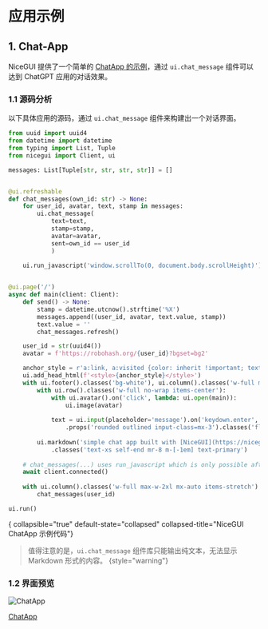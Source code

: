 # 应用示例

<show-structure depth="2"/>

## 1. Chat-App

NiceGUI 提供了一个简单的 [ChatApp 的示例](https://github.com/zauberzeug/nicegui/tree/main/examples/chat_app)，通过 `ui.chat_message` 组件可以达到 ChatGPT 应用的对话效果。

### 1.1 源码分析

以下具体应用的源码，通过 `ui.chat_message` 组件来构建出一个对话界面。

```Python
from uuid import uuid4
from datetime import datetime
from typing import List, Tuple
from nicegui import Client, ui

messages: List[Tuple[str, str, str, str]] = []


@ui.refreshable
def chat_messages(own_id: str) -> None:
    for user_id, avatar, text, stamp in messages:
        ui.chat_message(
            text=text, 
            stamp=stamp, 
            avatar=avatar, 
            sent=own_id == user_id
            )
    
    ui.run_javascript('window.scrollTo(0, document.body.scrollHeight)')


@ui.page('/')
async def main(client: Client):
    def send() -> None:
        stamp = datetime.utcnow().strftime('%X')
        messages.append((user_id, avatar, text.value, stamp))
        text.value = ''
        chat_messages.refresh()

    user_id = str(uuid4())
    avatar = f'https://robohash.org/{user_id}?bgset=bg2'

    anchor_style = r'a:link, a:visited {color: inherit !important; text-decoration: none; font-weight: 500}'
    ui.add_head_html(f'<style>{anchor_style}</style>')
    with ui.footer().classes('bg-white'), ui.column().classes('w-full max-w-3xl mx-auto my-6'):
        with ui.row().classes('w-full no-wrap items-center'):
            with ui.avatar().on('click', lambda: ui.open(main)):
                ui.image(avatar)
            
            text = ui.input(placeholder='message').on('keydown.enter', send) \
                .props('rounded outlined input-class=mx-3').classes('flex-grow')
        
        ui.markdown('simple chat app built with [NiceGUI](https://nicegui.io)') \
            .classes('text-xs self-end mr-8 m-[-1em] text-primary')
    
    # chat_messages(...) uses run_javascript which is only possible after connecting
    await client.connected()
    
    with ui.column().classes('w-full max-w-2xl mx-auto items-stretch'):
        chat_messages(user_id)

ui.run()
```
{ collapsible="true" default-state="collapsed" collapsed-title="NiceGUI ChatApp 示例代码"}


> 值得注意的是，`ui.chat_message` 组件库只能输出纯文本，无法显示 Markdown 形式的内容。
{style="warning"}

### 1.2 界面预览

![ChatApp](%myimgs%/nicegui-chatapp.png?raw=true)


<seealso>
<category ref="ref_github">
<a href="https://github.com/zauberzeug/nicegui/tree/main/examples/chat_app">ChatApp</a>
</category>
</seealso>



